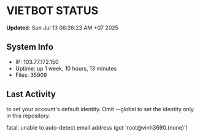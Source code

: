 # VIETBOT STATUS
**Updated**: Sun Jul 13 06:26:23 AM +07 2025

## System Info
- IP: 103.77.172.150
- Uptime: up 1 week, 10 hours, 13 minutes
- Files: 35909

## Last Activity

to set your account's default identity.
Omit --global to set the identity only in this repository.

fatal: unable to auto-detect email address (got 'root@vinh3690.(none)')
